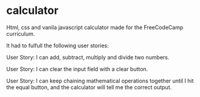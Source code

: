 # calculator

Html, css and vanila javascript calculator made for the FreeCodeCamp curriculum.

It had to fulfull the following user stories:

User Story: I can add, subtract, multiply and divide two numbers.

User Story: I can clear the input field with a clear button.

User Story: I can keep chaining mathematical operations together
until I hit the equal button, and the calculator will tell me the correct output.
